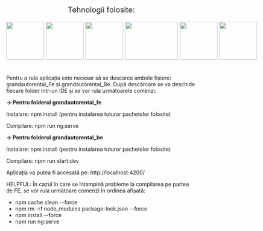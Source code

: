 <p style="font-size: 20px; text-align: center; font-weight:'400'">Tehnologii folosite:</p>

<div style="display: flex; justify-content: space-between; gap: 5px; margin-bottom:40px">
    <img src="https://angular.io/assets/images/logos/angular/angular.svg" width="100px" height="100px">
    <img src="https://upload.wikimedia.org/wikipedia/commons/6/61/HTML5_logo_and_wordmark.svg" width="100px" height="100px">
    <img src="https://upload.wikimedia.org/wikipedia/commons/d/d5/CSS3_logo_and_wordmark.svg" width="100px" height="100px">
    <img src="https://camo.githubusercontent.com/4df4cf6995f81a77c935c858564a894f16b8e242ef5bbe01d1ca2f40d5991d85/68747470733a2f2f7777772e616e6b69747765626c6f6769632e636f6d2f6a6176617363726970742f6a735f696d672f6a6176617363726970742e706e67" width="140px" height="100px">
    <img src="https://upload.wikimedia.org/wikipedia/commons/4/4c/Typescript_logo_2020.svg" width="100px" height="100px">
    <img src="https://upload.wikimedia.org/wikipedia/commons/d/d9/Node.js_logo.svg" width="100px" height="100px">
</div>


Pentru a rula aplicația este necesar să se descarce ambele fișiere: grandautorental_Fe și grandautorental_Be. 
După descărcare se va deschide fiecare folder într-un IDE și se vor rula următoarele comenzi:


<p ><b>-> Pentru folderul grandautorental_fe</b> </p>

Instalare:  npm install  (pentru instalarea tuturor pachetelor folosite)

Compilare:  npm run ng:serve


<p ><b>-> Pentru folderul grandautorental_be</b> </p>

Instalare: npm install  (pentru instalarea tuturor pachetelor folosite)

Compilare: npm run start:dev


Aplicația va putea fi accesată pe: http://localhost:4200/


HELPFUL:
În cazul în care se întampină probleme la compilarea pe partea de FE, se vor rula următoare comenzi în ordinea afișată:
<ul>
<li> npm cache clean --force </li>
<li>npm rm -rf node_modules package-lock.json --force </li>
<li> npm install --force</li>
<li> npm run ng:serve</li>
</ul>

